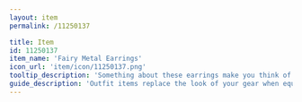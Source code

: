 ```yaml
---
layout: item
permalink: /11250137

title: Item
id: 11250137
item_name: 'Fairy Metal Earrings'
icon_url: 'item/icon/11250137.png'
tooltip_description: 'Something about these earrings make you think of fairies.'
guide_description: 'Outfit items replace the look of your gear when equipped.'
---
```

